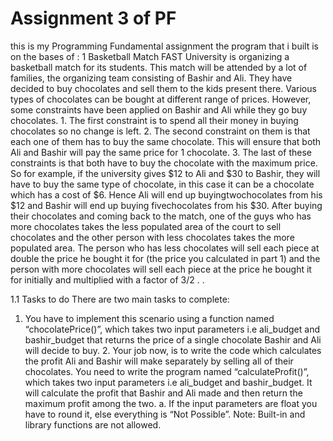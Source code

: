 # Assignment 3 of PF
this is my Programming Fundamental assignment the program that i built is on the bases of :
1 Basketball Match    FAST University is organizing a basketball match for its students. This match will be              attended by a lot of families, the organizing team consisting of Bashir and Ali. They               have decided to buy chocolates and sell them to the kids present there. Various types of                chocolates can be bought at different range of prices. However, some constraints have been applied on Bashir and Ali while they go buy              chocolates. 1. The first constraint is to spend all their money in buying chocolates so no change               is left.  2. The second constraint on them is that each one of them has to buy the same                chocolate. This will ensure that both Ali and Bashir will pay the same price for 1                chocolate. 3. The last of these constraints is that both have to buy the chocolate with the               maximum price.  
So for example, if the university gives $12 to Ali and $30 to Bashir, they will have to buy                   the same type of chocolate, in this case it can be a chocolate which has a cost of $6.                   Hence Ali will end up buying​twochocolates from his $12 and Bashir will end up buying                 five​ chocolates from his $30.  After buying their chocolates and coming back to the match, one of the guys who has                more chocolates takes the less populated area of the court to sell chocolates and the               other person with less chocolates takes the more populated area. The person who has              less chocolates will sell each piece at double the price he bought it for (the price you                 calculated in part 1) and the person with more chocolates will sell each piece at the                price he bought it for initially and multiplied with a factor of 3/2 . . 
 

 
 
1.1 Tasks to do There are two main tasks to complete: 
1. You have to implement this scenario using a function named “chocolatePrice()”,           which takes two input parameters i.e ali_budget and bashir_budget that returns           the price of a single chocolate Bashir and Ali will decide to buy.  2. Your job now, is to write the code which calculates the profit Ali and Bashir will                make separately by selling all of their chocolates. You need to write the program              named “calculateProfit()”, which takes two input parameters i.e ali_budget and          bashir_budget. It will calculate the profit that Bashir and Ali made and then return              the maximum profit among the two.  a. If the input parameters are float you have to round it, else everything is “Not Possible”.  Note: Built-in and library functions are not allowed.                                    
